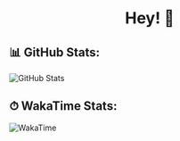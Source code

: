 <div align="center">
  <h1>Hey! 👋</h1>
</div>

## 📊 GitHub Stats:

![GitHub Stats](https://github-readme-stats.vercel.app/api?username=dnneeep&show_icons=true&theme=radical)

## ⏱ WakaTime Stats:

![WakaTime](https://github-readme-stats.vercel.app/api/wakatime?username=dnneeep&layout=compact&theme=tokyonight)
